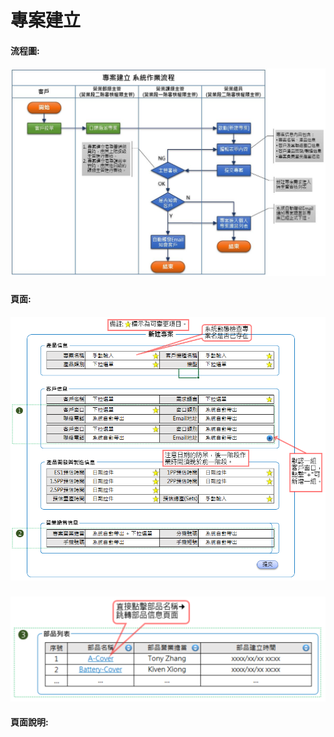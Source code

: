 # 專案建立

#### 流程圖:

##### ![](/assets/專案建立.JPG)

#### 頁面:

##### ![](/assets/project-createform.png)

![](/assets/project-form3.png)

#### 頁面說明:





